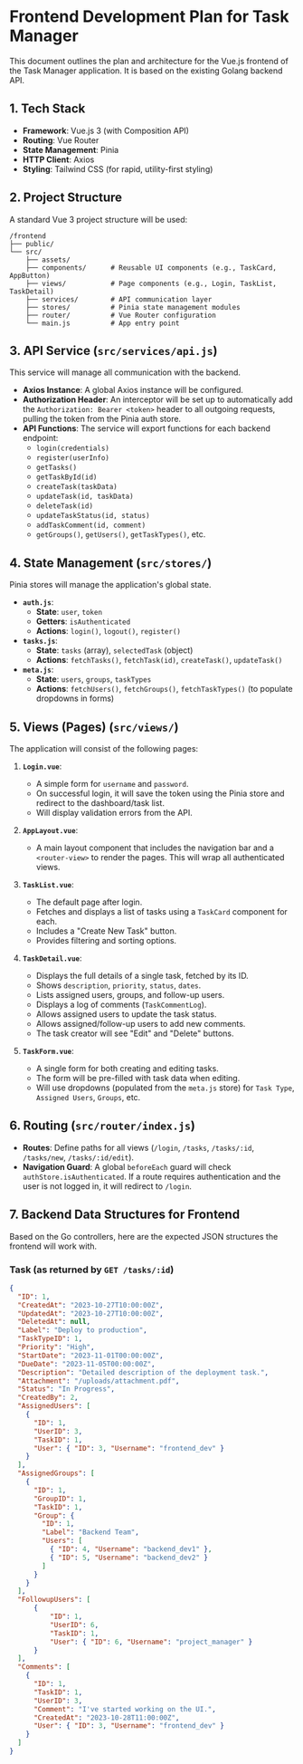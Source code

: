 # Frontend Development Plan for Task Manager

This document outlines the plan and architecture for the Vue.js frontend of the Task Manager application. It is based on the existing Golang backend API.

## 1. Tech Stack

-   **Framework**: Vue.js 3 (with Composition API)
-   **Routing**: Vue Router
-   **State Management**: Pinia
-   **HTTP Client**: Axios
-   **Styling**: Tailwind CSS (for rapid, utility-first styling)

## 2. Project Structure

A standard Vue 3 project structure will be used:

```
/frontend
├── public/
└── src/
    ├── assets/
    ├── components/      # Reusable UI components (e.g., TaskCard, AppButton)
    ├── views/           # Page components (e.g., Login, TaskList, TaskDetail)
    ├── services/        # API communication layer
    ├── stores/          # Pinia state management modules
    ├── router/          # Vue Router configuration
    └── main.js          # App entry point
```

## 3. API Service (`src/services/api.js`)

This service will manage all communication with the backend.

-   **Axios Instance**: A global Axios instance will be configured.
-   **Authorization Header**: An interceptor will be set up to automatically add the `Authorization: Bearer <token>` header to all outgoing requests, pulling the token from the Pinia auth store.
-   **API Functions**: The service will export functions for each backend endpoint:
    -   `login(credentials)`
    -   `register(userInfo)`
    -   `getTasks()`
    -   `getTaskById(id)`
    -   `createTask(taskData)`
    -   `updateTask(id, taskData)`
    -   `deleteTask(id)`
    -   `updateTaskStatus(id, status)`
    -   `addTaskComment(id, comment)`
    -   `getGroups()`, `getUsers()`, `getTaskTypes()`, etc.

## 4. State Management (`src/stores/`)

Pinia stores will manage the application's global state.

-   **`auth.js`**:
    -   **State**: `user`, `token`
    -   **Getters**: `isAuthenticated`
    -   **Actions**: `login()`, `logout()`, `register()`
-   **`tasks.js`**:
    -   **State**: `tasks` (array), `selectedTask` (object)
    -   **Actions**: `fetchTasks()`, `fetchTask(id)`, `createTask()`, `updateTask()`
-   **`meta.js`**:
    -   **State**: `users`, `groups`, `taskTypes`
    -   **Actions**: `fetchUsers()`, `fetchGroups()`, `fetchTaskTypes()` (to populate dropdowns in forms)

## 5. Views (Pages) (`src/views/`)

The application will consist of the following pages:

1.  **`Login.vue`**:
    -   A simple form for `username` and `password`.
    -   On successful login, it will save the token using the Pinia store and redirect to the dashboard/task list.
    -   Will display validation errors from the API.

2.  **`AppLayout.vue`**:
    -   A main layout component that includes the navigation bar and a `<router-view>` to render the pages. This will wrap all authenticated views.

3.  **`TaskList.vue`**:
    -   The default page after login.
    -   Fetches and displays a list of tasks using a `TaskCard` component for each.
    -   Includes a "Create New Task" button.
    -   Provides filtering and sorting options.

4.  **`TaskDetail.vue`**:
    -   Displays the full details of a single task, fetched by its ID.
    -   Shows `description`, `priority`, `status`, `dates`.
    -   Lists assigned users, groups, and follow-up users.
    -   Displays a log of comments (`TaskCommentLog`).
    -   Allows assigned users to update the task status.
    -   Allows assigned/follow-up users to add new comments.
    -   The task creator will see "Edit" and "Delete" buttons.

5.  **`TaskForm.vue`**:
    -   A single form for both creating and editing tasks.
    -   The form will be pre-filled with task data when editing.
    -   Will use dropdowns (populated from the `meta.js` store) for `Task Type`, `Assigned Users`, `Groups`, etc.

## 6. Routing (`src/router/index.js`)

-   **Routes**: Define paths for all views (`/login`, `/tasks`, `/tasks/:id`, `/tasks/new`, `/tasks/:id/edit`).
-   **Navigation Guard**: A global `beforeEach` guard will check `authStore.isAuthenticated`. If a route requires authentication and the user is not logged in, it will redirect to `/login`.

## 7. Backend Data Structures for Frontend

Based on the Go controllers, here are the expected JSON structures the frontend will work with.

### Task (as returned by `GET /tasks/:id`)

```json
{
  "ID": 1,
  "CreatedAt": "2023-10-27T10:00:00Z",
  "UpdatedAt": "2023-10-27T10:00:00Z",
  "DeletedAt": null,
  "Label": "Deploy to production",
  "TaskTypeID": 1,
  "Priority": "High",
  "StartDate": "2023-11-01T00:00:00Z",
  "DueDate": "2023-11-05T00:00:00Z",
  "Description": "Detailed description of the deployment task.",
  "Attachment": "/uploads/attachment.pdf",
  "Status": "In Progress",
  "CreatedBy": 2,
  "AssignedUsers": [
    {
      "ID": 1,
      "UserID": 3,
      "TaskID": 1,
      "User": { "ID": 3, "Username": "frontend_dev" }
    }
  ],
  "AssignedGroups": [
    {
      "ID": 1,
      "GroupID": 1,
      "TaskID": 1,
      "Group": {
        "ID": 1,
        "Label": "Backend Team",
        "Users": [
          { "ID": 4, "Username": "backend_dev1" },
          { "ID": 5, "Username": "backend_dev2" }
        ]
      }
    }
  ],
  "FollowupUsers": [
      {
          "ID": 1,
          "UserID": 6,
          "TaskID": 1,
          "User": { "ID": 6, "Username": "project_manager" }
      }
  ],
  "Comments": [
    {
      "ID": 1,
      "TaskID": 1,
      "UserID": 3,
      "Comment": "I've started working on the UI.",
      "CreatedAt": "2023-10-28T11:00:00Z",
      "User": { "ID": 3, "Username": "frontend_dev" }
    }
  ]
}
```
